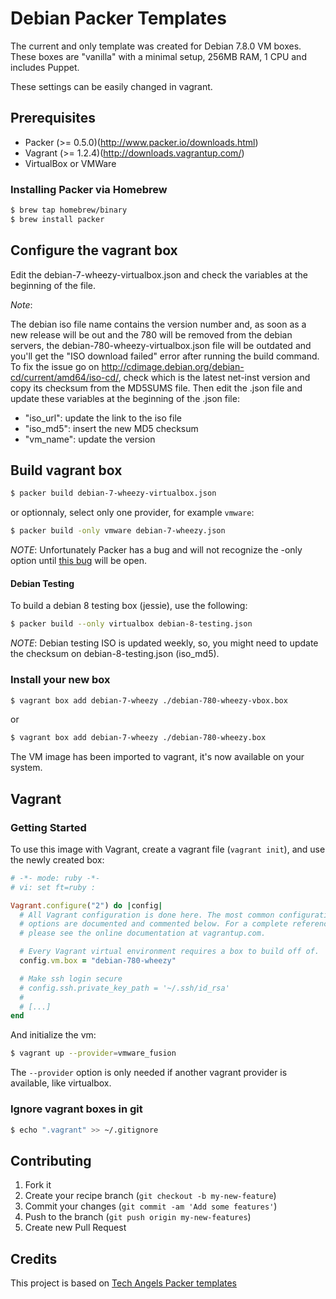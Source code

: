 # Debian Packer Templates

The current and only template was created for Debian 7.8.0 VM boxes.
These boxes are "vanilla" with a minimal setup, 256MB RAM, 1 CPU and includes Puppet.

These settings can be easily changed in vagrant.

## Prerequisites

* Packer (>= 0.5.0)(http://www.packer.io/downloads.html)
* Vagrant (>= 1.2.4)(http://downloads.vagrantup.com/)
* VirtualBox or VMWare

### Installing Packer via Homebrew

```bash
$ brew tap homebrew/binary
$ brew install packer
```

## Configure the vagrant box

Edit the debian-7-wheezy-virtualbox.json and check the variables at the beginning of the file.

*Note*:

The debian iso file name contains the version number and, as soon as a new release will be out and the 780 will be removed from the debian servers, the debian-780-wheezy-virtualbox.json file will be outdated and you'll get the "ISO download failed" error after running the build command.
To fix the issue go on http://cdimage.debian.org/debian-cd/current/amd64/iso-cd/, check which is the latest net-inst version and copy its checksum from the MD5SUMS file. Then edit the .json file and update these variables at the beginning of the .json file:
* "iso_url": update the link to the iso file
* "iso_md5": insert the new MD5 checksum
* "vm_name": update the version

## Build vagrant box

```bash
$ packer build debian-7-wheezy-virtualbox.json
```

or optionnaly, select only one provider, for example ```vmware```:

```bash
$ packer build -only vmware debian-7-wheezy.json
```
*NOTE*: Unfortunately Packer has a bug and will not recognize the -only option until [this bug](https://github.com/mitchellh/packer/pull/1402) will be open.

#### Debian Testing

To build a debian 8 testing box (jessie), use the following:

```bash
$ packer build --only virtualbox debian-8-testing.json
```

*NOTE*: Debian testing ISO is updated weekly, so, you might need to update the checksum on debian-8-testing.json (iso_md5).

### Install your new box

```bash
$ vagrant box add debian-7-wheezy ./debian-780-wheezy-vbox.box
```

or

```bash
$ vagrant box add debian-7-wheezy ./debian-780-wheezy.box
```

The VM image has been imported to vagrant, it's now available on your system.

## Vagrant

### Getting Started

To use this image with Vagrant, create a vagrant file (```vagrant init```), and use the newly created box:

```ruby
# -*- mode: ruby -*-
# vi: set ft=ruby :

Vagrant.configure("2") do |config|
  # All Vagrant configuration is done here. The most common configuration
  # options are documented and commented below. For a complete reference,
  # please see the online documentation at vagrantup.com.

  # Every Vagrant virtual environment requires a box to build off of.
  config.vm.box = "debian-780-wheezy"

  # Make ssh login secure
  # config.ssh.private_key_path = '~/.ssh/id_rsa'
  #
  # [...]
end
```

And initialize the vm:

```bash
$ vagrant up --provider=vmware_fusion
```

The ```--provider``` option is only needed if another vagrant provider is available, like virtualbox.

### Ignore vagrant boxes in git

```bash
$ echo ".vagrant" >> ~/.gitignore
```

## Contributing

1. Fork it
2. Create your recipe branch (`git checkout -b my-new-feature`)
3. Commit your changes (`git commit -am 'Add some features'`)
4. Push to the branch (`git push origin my-new-features`)
5. Create new Pull Request

## Credits

  This project is based on [Tech Angels Packer templates](https://github.com/tech-angels/packer-templates/)
